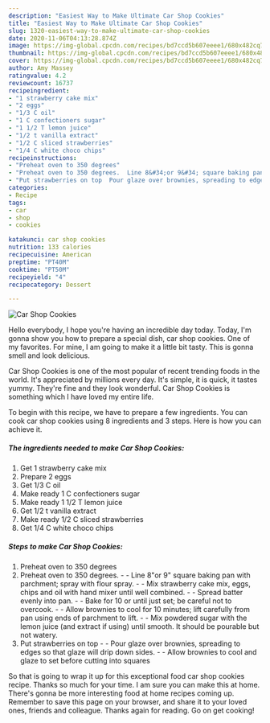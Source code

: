 ```yaml
---
description: "Easiest Way to Make Ultimate Car Shop Cookies"
title: "Easiest Way to Make Ultimate Car Shop Cookies"
slug: 1320-easiest-way-to-make-ultimate-car-shop-cookies
date: 2020-11-06T04:13:28.874Z
image: https://img-global.cpcdn.com/recipes/bd7ccd5b607eeee1/680x482cq70/car-shop-cookies-recipe-main-photo.jpg
thumbnail: https://img-global.cpcdn.com/recipes/bd7ccd5b607eeee1/680x482cq70/car-shop-cookies-recipe-main-photo.jpg
cover: https://img-global.cpcdn.com/recipes/bd7ccd5b607eeee1/680x482cq70/car-shop-cookies-recipe-main-photo.jpg
author: Amy Massey
ratingvalue: 4.2
reviewcount: 16737
recipeingredient:
- "1 strawberry cake mix"
- "2 eggs"
- "1/3 C oil"
- "1 C confectioners sugar"
- "1 1/2 T lemon juice"
- "1/2 t vanilla extract"
- "1/2 C sliced strawberries"
- "1/4 C white choco chips"
recipeinstructions:
- "Preheat oven to 350 degrees"
- "Preheat oven to 350 degrees.  Line 8&#34;or 9&#34; square baking pan with parchment; spray with flour spray.  Mix strawberry cake mix, eggs, chips and oil with hand mixer until well combined.  Spread batter evenly into pan.  Bake for 10 or until just set; be careful not to overcook.  Allow brownies to cool for 10 minutes; lift carefully from pan using ends of parchment to lift.  Mix powdered sugar with the lemon juice (and extract if using) until smooth. It should be pourable but not watery."
- "Put strawberries on top  Pour glaze over brownies, spreading to edges so that glaze will drip down sides.  Allow brownies to cool and glaze to set before cutting into squares"
categories:
- Recipe
tags:
- car
- shop
- cookies

katakunci: car shop cookies 
nutrition: 133 calories
recipecuisine: American
preptime: "PT40M"
cooktime: "PT50M"
recipeyield: "4"
recipecategory: Dessert

---
```



![Car Shop Cookies](https://img-global.cpcdn.com/recipes/bd7ccd5b607eeee1/680x482cq70/car-shop-cookies-recipe-main-photo.jpg)

Hello everybody, I hope you're having an incredible day today. Today, I'm gonna show you how to prepare a special dish, car shop cookies. One of my favorites. For mine, I am going to make it a little bit tasty. This is gonna smell and look delicious.

Car Shop Cookies is one of the most popular of recent trending foods in the world. It's appreciated by millions every day. It's simple, it is quick, it tastes yummy. They're fine and they look wonderful. Car Shop Cookies is something which I have loved my entire life.




To begin with this recipe, we have to prepare a few ingredients. You can cook car shop cookies using 8 ingredients and 3 steps. Here is how you can achieve it.

<!--inarticleads1-->

##### The ingredients needed to make Car Shop Cookies:

1. Get 1 strawberry cake mix
1. Prepare 2 eggs
1. Get 1/3 C oil
1. Make ready 1 C confectioners sugar
1. Make ready 1 1/2 T lemon juice
1. Get 1/2 t vanilla extract
1. Make ready 1/2 C sliced strawberries
1. Get 1/4 C white choco chips




<!--inarticleads2-->

##### Steps to make Car Shop Cookies:

1. Preheat oven to 350 degrees
1. Preheat oven to 350 degrees. -  - Line 8&#34;or 9&#34; square baking pan with parchment; spray with flour spray. -  - Mix strawberry cake mix, eggs, chips and oil with hand mixer until well combined. -  - Spread batter evenly into pan. -  - Bake for 10 or until just set; be careful not to overcook. -  - Allow brownies to cool for 10 minutes; lift carefully from pan using ends of parchment to lift. -  - Mix powdered sugar with the lemon juice (and extract if using) until smooth. It should be pourable but not watery.
1. Put strawberries on top -  - Pour glaze over brownies, spreading to edges so that glaze will drip down sides. -  - Allow brownies to cool and glaze to set before cutting into squares




So that is going to wrap it up for this exceptional food car shop cookies recipe. Thanks so much for your time. I am sure you can make this at home. There's gonna be more interesting food at home recipes coming up. Remember to save this page on your browser, and share it to your loved ones, friends and colleague. Thanks again for reading. Go on get cooking!
